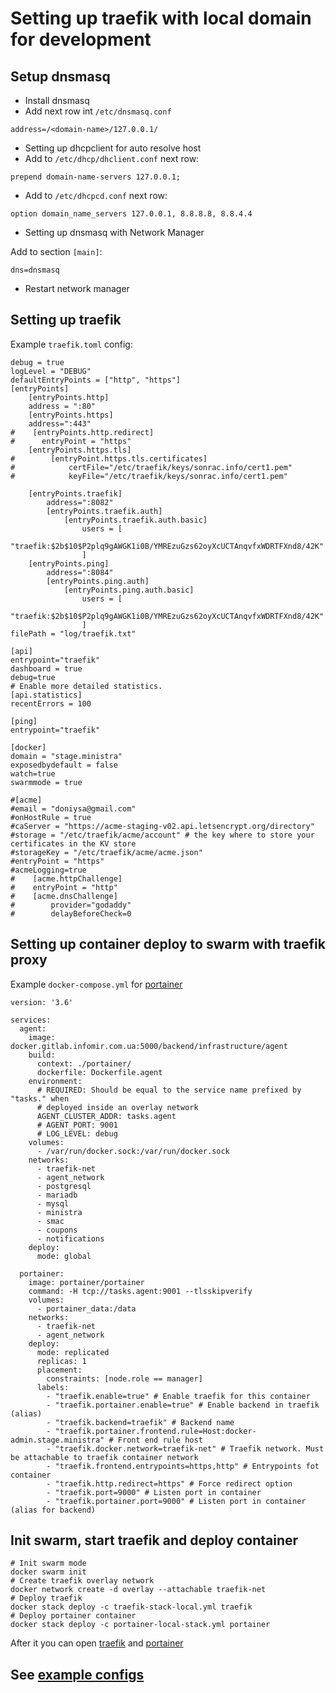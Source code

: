 # Setting up traefik with local domain for development

## Setup dnsmasq

* Install dnsmasq
* Add next row int `/etc/dnsmasq.conf`

```
address=/<domain-name>/127.0.0.1/
```

* Setting up dhcpclient for auto resolve host
* Add to `/etc/dhcp/dhclient.conf` next row:

```
prepend domain-name-servers 127.0.0.1;
```
* Add to `/etc/dhcpcd.conf` next row:
```
option domain_name_servers 127.0.0.1, 8.8.8.8, 8.8.4.4
```

* Setting up dnsmasq with Network Manager

Add to section `[main]`:

```
dns=dnsmasq
```

* Restart network manager

## Setting up traefik

Example `traefik.toml` config:

```
debug = true
logLevel = "DEBUG"
defaultEntryPoints = ["http", "https"]
[entryPoints]
    [entryPoints.http]
    address = ":80"
    [entryPoints.https]
    address=":443"
#    [entryPoints.http.redirect]
#      entryPoint = "https"
    [entryPoints.https.tls]
#        [entryPoint.https.tls.certificates]
#            certFile="/etc/traefik/keys/sonrac.info/cert1.pem"
#            keyFile="/etc/traefik/keys/sonrac.info/cert1.pem"

    [entryPoints.traefik]
        address=":8082"
        [entryPoints.traefik.auth]
            [entryPoints.traefik.auth.basic]
                users = [
                    "traefik:$2b$10$P2plq9gAWGK1i0B/YMREzuGzs62oyXcUCTAnqvfxWDRTFXnd8/42K"
                ]
    [entryPoints.ping]
        address=":8084"
        [entryPoints.ping.auth]
            [entryPoints.ping.auth.basic]
                users = [
                    "traefik:$2b$10$P2plq9gAWGK1i0B/YMREzuGzs62oyXcUCTAnqvfxWDRTFXnd8/42K"
                ]
filePath = "log/traefik.txt"

[api]
entrypoint="traefik"
dashboard = true
debug=true
# Enable more detailed statistics.
[api.statistics]
recentErrors = 100

[ping]
entrypoint="traefik"

[docker]
domain = "stage.ministra"
exposedbydefault = false
watch=true
swarmmode = true

#[acme]
#email = "doniysa@gmail.com"
#onHostRule = true
#caServer = "https://acme-staging-v02.api.letsencrypt.org/directory"
#storage = "/etc/traefik/acme/account" # the key where to store your certificates in the KV store
#storageKey = "/etc/traefik/acme/acme.json"
#entryPoint = "https"
#acmeLogging=true
#    [acme.httpChallenge]
#    entryPoint = "http"
#    [acme.dnsChallenge]
#        provider="godaddy"
#        delayBeforeCheck=0
```

## Setting up container deploy to swarm with traefik proxy

Example `docker-compose.yml` for [portainer](https://hub.docker.com/r/portainer/portainer)

```
version: '3.6'

services:
  agent:
    image: docker.gitlab.infomir.com.ua:5000/backend/infrastructure/agent
    build:
      context: ./portainer/
      dockerfile: Dockerfile.agent
    environment:
      # REQUIRED: Should be equal to the service name prefixed by "tasks." when
      # deployed inside an overlay network
      AGENT_CLUSTER_ADDR: tasks.agent
      # AGENT_PORT: 9001
      # LOG_LEVEL: debug
    volumes:
      - /var/run/docker.sock:/var/run/docker.sock
    networks:
      - traefik-net
      - agent_network
      - postgresql
      - mariadb
      - mysql
      - ministra
      - smac
      - coupons
      - notifications
    deploy:
      mode: global

  portainer:
    image: portainer/portainer
    command: -H tcp://tasks.agent:9001 --tlsskipverify
    volumes:
      - portainer_data:/data
    networks:
      - traefik-net
      - agent_network
    deploy:
      mode: replicated
      replicas: 1
      placement:
        constraints: [node.role == manager]
      labels:
        - "traefik.enable=true" # Enable traefik for this container
        - "traefik.portainer.enable=true" # Enable backend in traefik (alias)
        - "traefik.backend=traefik" # Backend name
        - "traefik.portainer.frontend.rule=Host:docker-admin.stage.ministra" # Front end rule host
        - "traefik.docker.network=traefik-net" # Traefik network. Must be attachable to traefik container network
        - "traefik.frontend.entrypoints=https,http" # Entrypoints fot container
        - "traefik.http.redirect=https" # Force redirect option
        - "traefik.port=9000" # Listen port in container
        - "traefik.portainer.port=9000" # Listen port in container (alias for backend)

```

## Init swarm, start traefik and deploy container

```
# Init swarm mode
docker swarm init
# Create traefik overlay network
docker network create -d overlay --attachable traefik-net
# Deploy traefik
docker stack deploy -c traefik-stack-local.yml traefik
# Deploy portainer container
docker stack deploy -c portainer-local-stack.yml portainer
```

After it you can open [traefik](http://traefik.devinf) and [portainer](http://docker-admin.devinf)

## See [example configs](./files)
